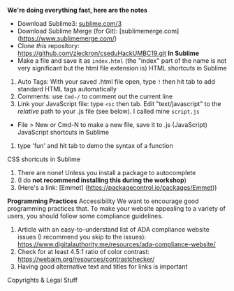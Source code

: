 __We're doing everything fast, here are the notes__
- Download Sublime3: [sublime.com/3](https://www.sublimetext.com/3)
- Download Sublime Merge (for Git): [sublimemerge.com] (https://www.sublimemerge.com/)
- Clone _this_ repository: https://github.com/zleckron/cseduHackUMBC19.git
__In Sublime__
- Make a file and save it as `index.html` (the "index" part of the name is not very significant but the html file extension is)
HTML shortcuts in Sublime
1. Auto Tags: With your saved .html file open, type `!` then hit tab to add standard HTML tags automatically
2. Comments: use `Cmd-/` to comment out the current line
3. Link your JavaScript file: type `<sc` then tab. Edit "text/javascript" to the _relative_ path to your .js file (see below). I called mine `script.js`

- File > New or Cmd-N to make a new file, save it to .js (JavaScript)
JavaScript shortcuts in Sublime
1. type 'fun' and hit tab to demo the syntax of a function

CSS shortcuts in Sublime
1. There are none! Unless you install a package to autocomplete
2. (I do __not recommend installing this during the workshop__)
3. (Here's a link: [Emmet] (https://packagecontrol.io/packages/Emmet))

__Programming Practices__
Accessibility
We want to encourage good programming practices that. To make your website appealing to a variety of users, you should follow some compliance guidelines.
1. Article with an easy-to-understand list of ADA compliance website issues (I recommend you skip to the issues): https://www.digitalauthority.me/resources/ada-compliance-website/
2. Check for at least 4.5:1 ratio of color contrast: https://webaim.org/resources/contrastchecker/
3. Having good alternative text and titles for links is important

Copyrights & Legal Stuff
